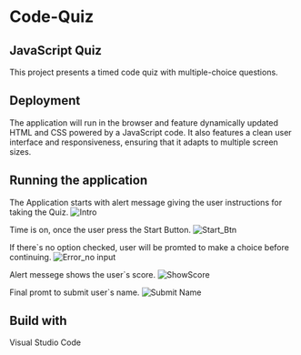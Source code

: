 # Code-Quiz
## JavaScript Quiz 
This project presents a timed code quiz with multiple-choice questions. 

## Deployment 
The application will run in the browser and feature dynamically updated HTML and CSS powered by a JavaScript code. It also features a clean user interface and responsiveness, ensuring that it adapts to multiple screen sizes.

## Running the application
The Application starts with alert message giving the user instructions for taking the Quiz.
![Intro](https://user-images.githubusercontent.com/55516592/72230983-13092180-3576-11ea-9aec-24102f72f93d.png)

Time is on, once the user press the Start Button.
![Start_Btn](https://user-images.githubusercontent.com/55516592/72230990-16041200-3576-11ea-80a2-6ea8ba9f98c4.png)

If there`s no option checked, user will be promted to make a choice before continuing.
![Error_no input](https://user-images.githubusercontent.com/55516592/72230995-18666c00-3576-11ea-9f13-838bd732df71.png)

Alert messege shows the user`s score.
![ShowScore](https://user-images.githubusercontent.com/55516592/72230996-1b615c80-3576-11ea-82cb-bb48f810bd16.png)

Final promt to submit user`s name.
![Submit Name](https://user-images.githubusercontent.com/55516592/72230999-20bea700-3576-11ea-8656-ac2b8dea3f18.png)

## Build with
Visual Studio Code
